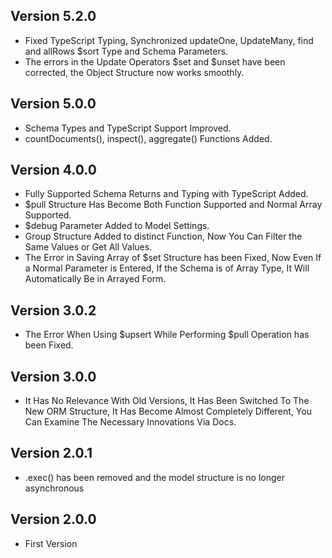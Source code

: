 ## Version 5.2.0
* Fixed TypeScript Typing, Synchronized updateOne, UpdateMany, find and allRows $sort Type and Schema Parameters.
* The errors in the Update Operators $set and $unset have been corrected, the Object Structure now works smoothly.
## Version 5.0.0
* Schema Types and TypeScript Support Improved.
* countDocuments(), inspect(), aggregate() Functions Added.
## Version 4.0.0
* Fully Supported Schema Returns and Typing with TypeScript Added.
* $pull Structure Has Become Both Function Supported and Normal Array Supported.
* $debug Parameter Added to Model Settings.
* Group Structure Added to distinct Function, Now You Can Filter the Same Values or Get All Values.
* The Error in Saving Array of $set Structure has been Fixed, Now Even If a Normal Parameter is Entered, If the Schema is of Array Type, It Will Automatically Be in Arrayed Form.
## Version 3.0.2
* The Error When Using $upsert While Performing $pull Operation has been Fixed.
## Version 3.0.0
* It Has No Relevance With Old Versions, It Has Been Switched To The New ORM Structure, It Has Become Almost Completely Different, You Can Examine The Necessary Innovations Via Docs.
## Version 2.0.1
* .exec() has been removed and the model structure is no longer asynchronous
## Version 2.0.0
* First Version
